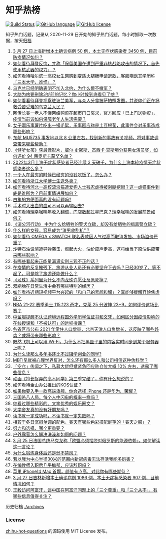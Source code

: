 # 知乎热榜
[![Build Status](https://github.com/ToWeLong/zhihu-hot-questions/workflows/CI/badge.svg)](https://github.com/ToWeLong/zhihu-hot-questions/actions)
[![GitHub language](https://img.shields.io/badge/language-golang-orange.svg)](https://golang.org/)
[![GitHub license](https://img.shields.io/github/license/ToWeLong/zhihu-hot-questions)](https://github.com/ToWeLong/zhihu-hot-questions/blob/main/LICENSE)

知乎热门话题，记录从 2020-11-29 日开始的知乎热门话题。每小时抓取一次数据，按天[归档](./archives)

<!-- BEGIN -->

1. [3 月 27 日上海新增本土确诊病例 50 例，本土无症状感染者 3450 例，目前防疫情况如何？](https://www.zhihu.com/question/524530296)
1. [如何看待拜登反悔，并称「保留美国在遭到严重非核战略攻击的情况下，首先使用核武器的权力」？](https://www.zhihu.com/question/524436274)
1. [如何看待哈尔滨一高校女生网购到变质火腿肠申请退款，客服嘲讽其学历称「三本大学，难怪」？](https://www.zhihu.com/question/524482257)
1. [乌克兰已经明确表明不加入北约，为什么俄不撤军？](https://www.zhihu.com/question/524389446)
1. [大脑为啥要删除3岁前的记忆？你小时候到底看见了啥？](https://www.zhihu.com/question/518355959)
1. [如何看看待拜登视察驻波兰美军，与众人分食披萨拍照发图，并说你们正在拯救受苦受难的乌克兰人民？](https://www.zhihu.com/question/524282914)
1. [网传长春一老人不懂网络购菜在超市门口哀求，官方回应「已上门送物资」，疫情当前该如何保障老年人生活需要？](https://www.zhihu.com/question/524542184)
1. [女子曝乐事薯片吃出一撮毛絮，乐事回应称是土豆根茎，此事件会对乐事造成哪些影响？](https://www.zhihu.com/question/524417473)
1. [东航 MU5735 事发地以北 8 公里左右，找到新的事故有关视频，将对事故调查带来哪些帮助？](https://www.zhihu.com/question/524428636)
1. [《健听女孩》获最佳影片，威尔·史密斯、杰西卡·查斯坦分获男女演员奖，如何评价 94 届奥斯卡获奖名单？](https://www.zhihu.com/question/524530025)
1. [2022年3月上海无症状感染者已经连续 3 天破千，为什么上海本轮疫情无症状感染者这么多？](https://www.zhihu.com/question/524360350)
1. [一个人在最穷的时候已经穷的没钱吃饭了，怎么办？](https://www.zhihu.com/question/492890831)
1. [如何看待浙江大学博士生送外卖？](https://www.zhihu.com/question/523946815)
1. [如何看待河北一高校流浪猫遭爱狗人士残忍虐待被剁腿挖眼？这一虐猫事件到底是谁所为？目前事情进展如何？](https://www.zhihu.com/question/524305526)
1. [白象的方便面真的没有问题吗?](https://www.zhihu.com/question/522358200)
1. [手术时大出血的血可不可以再输回去?](https://www.zhihu.com/question/523762495)
1. [如何看待瑞幸咖啡年收入翻倍，门店数超过星巴克？瑞幸咖啡的发展前景如何？](https://www.zhihu.com/question/523999423)
1. [《湄公河行动》 中为什么给牺牲的警犬立碑，却没有给牺牲的缉毒警立碑？](https://www.zhihu.com/question/268930954)
1. [什么样的女孩，容易成为“渣男收割机”？](https://www.zhihu.com/question/68457437)
1. [如何看待 OMEGA x SWATCH 联名表款因人气过高而取消发售、市场溢价严重？](https://www.zhihu.com/question/524198195)
1. [沙特石油设施遭导弹袭击，燃起大火，油价应声走高，这将给当下原油供应带来哪些影响？](https://www.zhihu.com/question/524181146)
1. [有哪些看起来正能量满满实则三观不正的话？](https://www.zhihu.com/question/457031041)
1. [在疫情的反复摧残下，旅游从业人员还有必要坚守下去吗？已经30岁了，等不起了，可是除了旅游还能做什么？](https://www.zhihu.com/question/521137094)
1. [《龙珠》系列里为什么不向龙珠许愿让反派死掉？](https://www.zhihu.com/question/277968795)
1. [双胞胎在日常生活中会有哪些特别的经历？](https://www.zhihu.com/question/21592864)
1. [如何看待近期短视频平台兴起的「和自己的素颜和解」？真能够缓解容貌焦虑吗？](https://www.zhihu.com/question/524026757)
1. [NBA 21-22 赛季勇士 115:123 奇才，克莱 25 分波神 23+9，如何评价这场比赛？](https://www.zhihu.com/question/524527268)
1. [中留服提醒不认证跨境远程国外学历学位证书和文凭，如何区分因疫情影响的在线授课和「不被认可」的远程授课？](https://www.zhihu.com/question/523991041)
1. [各省区市公布 2021 年常住人口增量，北京天津人口负增长，这反映了哪些趋势？或将带来哪些影响？](https://www.zhihu.com/question/524538719)
1. [既然飞机上可以用 Wi-Fi，为什么不把黑匣子里的内容实时同步到某个服务器上呢？](https://www.zhihu.com/question/523473211)
1. [为什么读那么多年书还比不过辍学创业的同学?](https://www.zhihu.com/question/524382927)
1. [MBTI早就被心理学界反对，怎么还有那么多人和公司相信这种伪科学？](https://www.zhihu.com/question/518751517)
1. [「空仓」传闻之下，私募大佬但斌紧急回应称仓位大概 10% 左右，透露了哪些信息？](https://www.zhihu.com/question/524391500)
1. [动画《擅长捉弄的高木同学》第三季完结了，你有什么想说的？](https://www.zhihu.com/question/524161378)
1. [如何看待金山办公推出的KOS认证？](https://www.zhihu.com/question/523648241)
1. [如果你要入手一款高端旗舰，你会选择 iPhone 还是华为、荣耀？](https://www.zhihu.com/question/522305481)
1. [三国杀八人局，每个人中闪电的概率一样吗？](https://www.zhihu.com/question/20838535)
1. [你看过哪些精彩的、文笔优秀的娱乐圈文？](https://www.zhihu.com/question/324666826)
1. [大学舍友真的没有好朋友吗？](https://www.zhihu.com/question/524534618)
1. [读书就一定成功吗，不读书就一定失败吗？](https://www.zhihu.com/question/524533089)
1. [相较于冬日沉闷单调的配色，春天有哪些色彩搭配鲜艳的「春天之服」？](https://www.zhihu.com/question/521909117)
1. [努力和选择，哪个更重要？](https://www.zhihu.com/question/520868015)
1. [户外露营怎么解决洗澡和如厕的问题？](https://www.zhihu.com/question/487878833)
1. [3 月 25 日法国总统马克龙称「欧盟必须摆脱对俄罗斯的能源依赖」，如何解读这一言论？](https://www.zhihu.com/question/524239819)
1. [为什么锻炼身体后还是弱不禁风？](https://www.zhihu.com/question/513570412)
1. [若以我为中心半径30米的范围内新冠病毒无法存活我能多厉害？](https://www.zhihu.com/question/524118342)
1. [在编教师入职后几乎抑郁，应该辞职吗？](https://www.zhihu.com/question/518434731)
1. [苹果 iPhone14 Max 首爆，颜值有点高，对此你有哪些期待？](https://www.zhihu.com/question/523891210)
1. [3 月 27 日吉林新增本土确诊病例 1086 例、本土无症状感染者 907 例，目前情况如何？](https://www.zhihu.com/question/524536527)
1. [王毅访问阿富汗，谈中国在阿富汗问题上的「三个尊重」和「三个从不」，有哪些信息值得关注？](https://www.zhihu.com/question/523907872)

<!-- END -->

历史归档 [./archives](./archives)


### License
[zhihu-hot-questions](https://github.com/towelong/zhihu-hot-questions) 的源码使用 MIT License 发布。